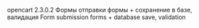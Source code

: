 opencart  2.3.0.2
Формы отправки формы + сохранение в базе, валидация 
Form submission forms + database save, validation

